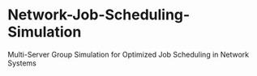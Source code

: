 # Network-Job-Scheduling-Simulation
Multi-Server Group Simulation for Optimized Job Scheduling in Network Systems
